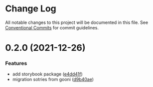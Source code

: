 # Change Log

All notable changes to this project will be documented in this file.
See [Conventional Commits](https://conventionalcommits.org) for commit guidelines.

# 0.2.0 (2021-12-26)

### Features

- add storybook package ([e4dd41f](https://gitlab.inside.sahab.ir/frontend-chapter/goonix/commit/e4dd41f88e35c9898a4fed3e9d1a82c5a2f0a76a))
- migration sotries from gooni ([d9b40ae](https://gitlab.inside.sahab.ir/frontend-chapter/goonix/commit/d9b40ae41919bc4f5a1d474b722f5958f57b0c67))
